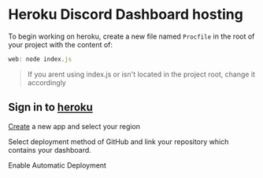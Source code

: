 # Heroku Discord Dashboard hosting

To begin working on heroku, create a new file named `Procfile` in the root of your project with the content of:
```js
web: node index.js
```
> If you arent using index.js or isn't located in the project root, change it accordingly

## Sign in to [heroku](https://id.heroku.com/login)

[Create](https://dashboard.heroku.com/new-app) a new app and select your region

Select deployment method of GitHub and link your repository which contains your dashboard.

Enable Automatic Deployment